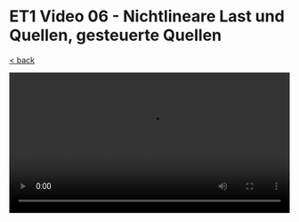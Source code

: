 # ET1 Video 06 - Nichtlineare Last und Quellen, gesteuerte Quellen

[< back](./README.md)

<style>
  video {
    width: 100%;
  }
</style>

<video controls controlsList="nodownload">
  <source src="https://storage.googleapis.com/ree-server-videos/ET1_video_06.mp4" type="video/mp4">
  Your browser does not support the video tag.
</video>
